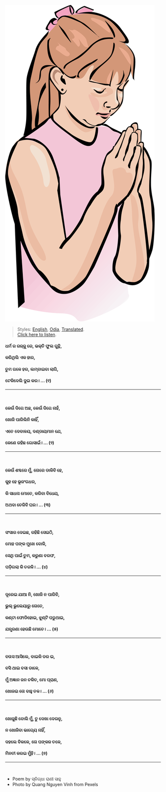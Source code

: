 ![](assets/img/ClipartKey_96610.png)

> Styles: [English](README.md), [Odia](Odia.md), [Translated](Translated.md).<br>
> [Click here to listen](https://soundcloud.com/teachersnigdha/why-could-i-not-find).

#### ଧର୍ମ ର ରଜ୍ଜୁ ରେ, ଭକ୍ତି ଫୁଲ ଗୁନ୍ଥି,
#### କରିଥିଲି ଏକ ହାର,
#### ତୁମ ଗଳେ ହର, ଲମ୍ବାଇବା ଲାଗି,
#### ଟେକିଦେଲି ଦୁଇ କର। ... (୧)
***
<br>

#### କେଉଁ ଦିଗେ ଅଛ, କେଉଁ ଦିଗେ ନାହଁ,
#### ଖୋଜି ପାରିଲିନି କାହିଁ,
#### ଏତେ ଦେବାଳୟ, ଦଣ୍ଡାୟମାନ ଯେ,
#### କେଣେ ରହିଛ ଗୋସାଇଁ। ... (୨)
***
<br>

#### କେଉଁ ଶବ୍ଦରେ ମୁଁ, ତୋରେ ଡାକିବି ହେ,
#### କୁହ ହେ ଭୂଜଂଗଧର,
#### କି ସାଧନା ମୋତେ, କରିବା ବିଧେୟ,
#### ଅଥବା ତେଜିବି ଘର। ... (୩)
***
<br>

#### ସଂସାର ଦେଇଛ, ରହିଛି ସେଇଠି,
#### ମୋହ ପଙ୍କ ମୁଖେ ବୋଳି,
#### ସେଥି ପାଇଁ ତୁମ, କରୁଣା ବରଫ,
#### ପଡ଼ିଗଲା କି ତରଳି। ... (୪)
***
<br>

#### ଦୂରେଇ ଯାଆ ନି, ଖୋଜି ନ ପାରିବି,
#### ଭୁଲ୍ ଭୁଲେୟାରୁ ତୋତେ,
#### କଣ୍ଟା ଫୋଡିହୋଇ, ଝୁଣ୍ଟି ପଡୁଥାଇ,
#### ଯନ୍ତ୍ରଣା ହେଉଛି ମୋତେ। ... (୫)
***
<br>

#### ବତାସ ଆସିଲେ, ବାଇକି ଡର ଇ,
#### ବସି ଥାଇ ବସା ଡାଳେ,
#### ମୁଁ ଅଜ୍ଞାନ ଜନ ଚକିତ, ମାେ ପ୍ରାଣ,
#### ଖୋଜଇ ତୋ ବାହୁ ତଳ। ... (୬)
***
<br>

#### ଖୋଜୁଛି ବୋଲି ମୁଁ, ତୁ ଦେଖା ଦେଉନୁ,
#### ନ ଖୋଜିବା ଭାଗ୍ୟେ ନାହିଁ,
#### ଦହଲେ ବିକଳେ, ତୋ ପଙ୍କଜ ତଳେ,
#### ମିନତୀ କରଇ ମୁଁହି। ... (୭)
***
<br>

- Poem by ସ୍ନିଗ୍ଧା ରାଣୀ ସାହୁ
- Photo by Quang Nguyen Vinh from Pexels
